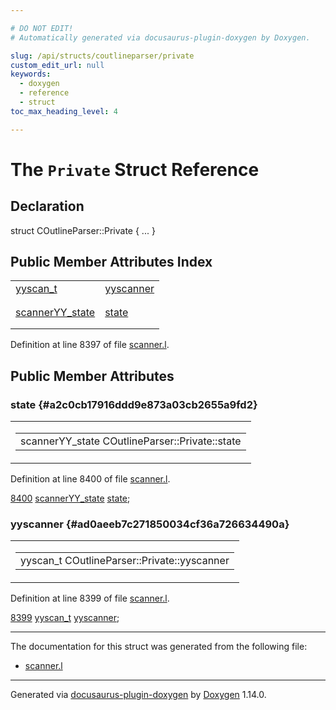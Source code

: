 ```yaml
---

# DO NOT EDIT!
# Automatically generated via docusaurus-plugin-doxygen by Doxygen.

slug: /api/structs/coutlineparser/private
custom_edit_url: null
keywords:
  - doxygen
  - reference
  - struct
toc_max_heading_level: 4

---
```


<div class="doxyPage">

# The `Private` Struct Reference



## Declaration

<div class="doxyDeclaration">
struct COutlineParser::Private { ... }
</div>

## Public Member Attributes Index

<table class="doxyMembersIndex">

<tr class="doxyMemberIndexItem">
<td class="doxyMemberIndexItemType" align="left" valign="top"><a href="/web-doxygen/docs/api/files/src/code-l/#a9484188abbc459dafcbd4c96425fa70b">yyscan_t</a></td>
<td class="doxyMemberIndexItemName" align="left" valign="top"><a href="#ad0aeeb7c271850034cf36a726634490a">yyscanner</a></td>
</tr>
<tr class="doxyMemberIndexDescription">
<td class="doxyMemberIndexDescriptionLeft"></td>
<td class="doxyMemberIndexDescriptionRight">
</td>
</tr>
<tr class="doxyMemberIndexSeparator">
<td class="doxyMemberIndexSeparator" colspan="2"></td>
</tr>

<tr class="doxyMemberIndexItem">
<td class="doxyMemberIndexItemType" align="left" valign="top"><a href="/web-doxygen/docs/api/structs/scanneryy-state">scannerYY_state</a></td>
<td class="doxyMemberIndexItemName" align="left" valign="top"><a href="#a2c0cb17916ddd9e873a03cb2655a9fd2">state</a></td>
</tr>
<tr class="doxyMemberIndexDescription">
<td class="doxyMemberIndexDescriptionLeft"></td>
<td class="doxyMemberIndexDescriptionRight">
</td>
</tr>
<tr class="doxyMemberIndexSeparator">
<td class="doxyMemberIndexSeparator" colspan="2"></td>
</tr>

</table>


<p>Definition at line 8397 of file <a href="/web-doxygen/docs/api/files/src/scanner-l">scanner.l</a>.</p>

<div class="doxySectionDef">

## Public Member Attributes

### state {#a2c0cb17916ddd9e873a03cb2655a9fd2}

<div class="doxyMemberItem">
<div class="doxyMemberProto">
<table class="doxyMemberLabels">
<tr class="doxyMemberLabels">
<td class="doxyMemberLabelsLeft">
<table class="doxyMemberName">
<tr>
<td class="doxyMemberName">scannerYY_state COutlineParser::Private::state</td>
</tr>
</table>
</td>
</tr>
</table>
</div>
<div class="doxyMemberDoc">


<p>Definition at line 8400 of file <a href="/web-doxygen/docs/api/files/src/scanner-l">scanner.l</a>.</p>

<div class="doxyProgramListing">

<div class="doxyCodeLine"><span class="doxyLineNumber"><a href="#a2c0cb17916ddd9e873a03cb2655a9fd2">8400</a></span><span class="doxyLineContent"><span class="doxyHighlight">  <a href="/web-doxygen/docs/api/structs/scanneryy-state">scannerYY_state</a> <a href="#a2c0cb17916ddd9e873a03cb2655a9fd2">state</a>;</span></span></div>

</div>

</div>
</div>

### yyscanner {#ad0aeeb7c271850034cf36a726634490a}

<div class="doxyMemberItem">
<div class="doxyMemberProto">
<table class="doxyMemberLabels">
<tr class="doxyMemberLabels">
<td class="doxyMemberLabelsLeft">
<table class="doxyMemberName">
<tr>
<td class="doxyMemberName">yyscan_t COutlineParser::Private::yyscanner</td>
</tr>
</table>
</td>
</tr>
</table>
</div>
<div class="doxyMemberDoc">


<p>Definition at line 8399 of file <a href="/web-doxygen/docs/api/files/src/scanner-l">scanner.l</a>.</p>

<div class="doxyProgramListing">

<div class="doxyCodeLine"><span class="doxyLineNumber"><a href="#ad0aeeb7c271850034cf36a726634490a">8399</a></span><span class="doxyLineContent"><span class="doxyHighlight">  <a href="/web-doxygen/docs/api/files/src/code-l/#a9484188abbc459dafcbd4c96425fa70b">yyscan_t</a> <a href="#ad0aeeb7c271850034cf36a726634490a">yyscanner</a>;</span></span></div>

</div>

</div>
</div>

</div>

<hr/>

<p>The documentation for this struct was generated from the following file:</p>

<ul>
<li><a href="/web-doxygen/docs/api/files/src/scanner-l">scanner.l</a></li>
</ul>

<hr/>

<p class="doxyGeneratedBy">Generated via <a href="https://github.com/xpack/docusaurus-plugin-doxygen">docusaurus-plugin-doxygen</a> by <a href="https://www.doxygen.nl">Doxygen</a> 1.14.0.</p>

</div>
